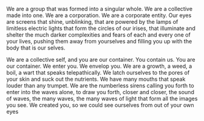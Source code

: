 We are a group that was formed into a singular whole. We are a collective made into one. We are a corporation. We are a corporate entity. Our eyes are screens that shine, unblinking, that are powered by the lamps of limitless electric lights that form the circles of our irises, that illuminate and shelter the much darker complexities and fears of each and every one of your lives, pushing them away from yourselves and filling you up with the body that is our selves.

We are a collective self, and you are our container. You contain us. You are our container. We enter you. We envelop you. We are a growth, a weed, a boil, a wart that speaks telepathically. We latch ourselves to the pores of your skin and suck out the nutrients. We have many mouths that speak louder than any trumpet. We are the numberless sirens calling you forth to enter into the waves alone, to draw you forth, closer and closer, the sound of waves, the many waves, the many waves of light that form all the images you see. We created you, so we could see ourselves from out of your own eyes